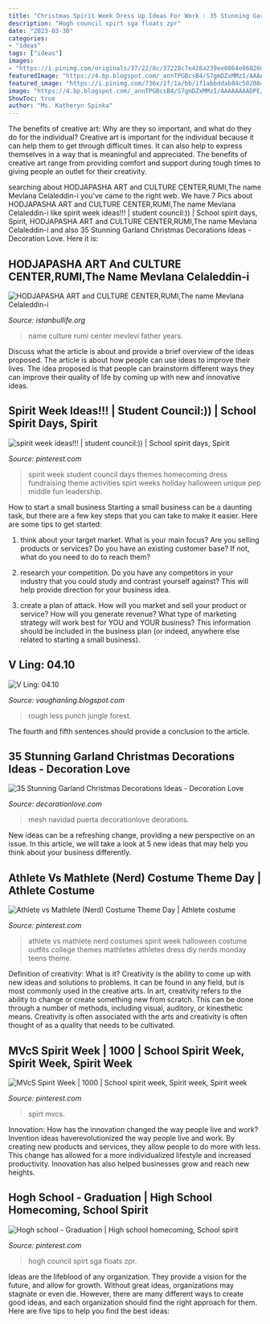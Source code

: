 ```yaml
---
title: "Christmas Spirit Week Dress Up Ideas For Work : 35 Stunning Garland Christmas Decorations Ideas"
description: "Hogh council spirt sga floats zpr"
date: "2023-03-30"
categories:
- "ideas"
tags: ["ideas"]
images:
- "https://i.pinimg.com/originals/37/22/8c/37228c7e426a239ee0864e868260e927.jpg"
featuredImage: "https://4.bp.blogspot.com/_annTPGBcsB4/S7gmDZxMMzI/AAAAAAAADPE/kJ6bu6gftKQ/s1600/forestb.jpg"
featured_image: "https://i.pinimg.com/736x/1f/1a/bb/1f1abbddab84c502084fb733b79fa0c8.jpg"
image: "https://4.bp.blogspot.com/_annTPGBcsB4/S7gmDZxMMzI/AAAAAAAADPE/kJ6bu6gftKQ/s1600/forestb.jpg"
ShowToc: true
author: "Ms. Katheryn Spinka"
---
```



The benefits of creative art: Why are they so important, and what do they do for the individual?
Creative art is important for the individual because it can help them to get through difficult times. It can also help to express themselves in a way that is meaningful and appreciated. The benefits of creative art range from providing comfort and support during tough times to giving people an outlet for their creativity.

	

		
searching about HODJAPASHA ART and CULTURE CENTER,RUMI,The name Mevlana Celaleddin-i you've came to the right web. We have 7 Pics about HODJAPASHA ART and CULTURE CENTER,RUMI,The name Mevlana Celaleddin-i like spirit week ideas!!! | student council:)) | School spirit days, Spirit, HODJAPASHA ART and CULTURE CENTER,RUMI,The name Mevlana Celaleddin-i and also 35 Stunning Garland Christmas Decorations Ideas - Decoration Love. Here it is:
		
    
## HODJAPASHA ART And CULTURE CENTER,RUMI,The Name Mevlana Celaleddin-i

<img loading=lazy src="http://www.istanbullife.org/hodjapasha-culture-center/hodjapasha-dervish-show5-small.jpg" onerror="this.onerror=null;this.src='https://tse1.mm.bing.net/th?id=OIP.cCmWC8-Sw_OqaBG1V3oXNwAAAA&amp;pid=15.1';" alt="HODJAPASHA ART and CULTURE CENTER,RUMI,The name Mevlana Celaleddin-i">

_Source: istanbullife.org_

>name culture rumi center mevlevi father years. 

	

Discuss what the article is about and provide a brief overview of the ideas proposed.
The article is about how people can use ideas to improve their lives. The idea proposed is that people can brainstorm different ways they can improve their quality of life by coming up with new and innovative ideas.

    
## Spirit Week Ideas!!! | Student Council:)) | School Spirit Days, Spirit

<img loading=lazy src="https://i.pinimg.com/736x/a7/09/d3/a709d3ae3974afa54c32a0d59c176330.jpg?b=t" onerror="this.onerror=null;this.src='https://tse1.mm.bing.net/th?id=OIP.LFkUyQ_MZvF1H1GPQROi-gHaHa&amp;pid=15.1';" alt="spirit week ideas!!! | student council:)) | School spirit days, Spirit">

_Source: pinterest.com_

>spirit week student council days themes homecoming dress fundraising theme activities spirt weeks holiday halloween unique pep middle fun leadership. 

	

How to start a small business
Starting a small business can be a daunting task, but there are a few key steps that you can take to make it easier. Here are some tips to get started:
1. think about your target market. What is your main focus? Are you selling products or services? Do you have an existing customer base? If not, what do you need to do to reach them?

2. research your competition. Do you have any competitors in your industry that you could study and contrast yourself against? This will help provide direction for your business idea.

3. create a plan of attack. How will you market and sell your product or service? How will you generate revenue? What type of marketing strategy will work best for YOU and YOUR business? This information should be included in the business plan (or indeed, anywhere else related to starting a small business).

    
## V Ling: 04.10

<img loading=lazy src="https://4.bp.blogspot.com/_annTPGBcsB4/S7gmDZxMMzI/AAAAAAAADPE/kJ6bu6gftKQ/s1600/forestb.jpg" onerror="this.onerror=null;this.src='https://tse2.mm.bing.net/th?id=OIP.j7oLdyrespaV2sp1ssc9RgHaC7&amp;pid=15.1';" alt="V Ling: 04.10">

_Source: vaughanling.blogspot.com_

>rough less punch jungle forest. 

	

The fourth and fifth sentences should provide a conclusion to the article.

    
## 35 Stunning Garland Christmas Decorations Ideas - Decoration Love

<img loading=lazy src="https://www.decorationlove.com/wp-content/uploads/2016/08/Christmas-Garland-with-Deco-Mesh.jpg" onerror="this.onerror=null;this.src='https://tse1.mm.bing.net/th?id=OIP.qYjtqLbT1G6WsB9W0F-ySgHaJ4&amp;pid=15.1';" alt="35 Stunning Garland Christmas Decorations Ideas - Decoration Love">

_Source: decorationlove.com_

>mesh navidad puerta decorationlove deorations. 

	

New ideas can be a refreshing change, providing a new perspective on an issue. In this article, we will take a look at 5 new ideas that may help you think about your business differently.

    
## Athlete Vs Mathlete (Nerd) Costume Theme Day | Athlete Costume

<img loading=lazy src="https://i.pinimg.com/736x/e8/93/e3/e893e35fd0539a994e809fb9ada4d5c5--partner-costumes-nerd-costumes.jpg" onerror="this.onerror=null;this.src='https://tse1.mm.bing.net/th?id=OIP.QmnEnzibx9jUH7zzb7RKrQHaJ3&amp;pid=15.1';" alt="Athlete vs Mathlete (Nerd) Costume Theme Day | Athlete costume">

_Source: pinterest.com_

>athlete vs mathlete nerd costumes spirit week halloween costume outfits college themes mathletes athletes dress diy nerds monday teens theme. 

	

Definition of creativity: What is it?
Creativity is the ability to come up with new ideas and solutions to problems. It can be found in any field, but is most commonly used in the creative arts. In art, creativity refers to the ability to change or create something new from scratch. This can be done through a number of methods, including visual, auditory, or kinesthetic means. Creativity is often associated with the arts and creativity is often thought of as a quality that needs to be cultivated.

    
## MVcS Spirit Week | 1000 | School Spirit Week, Spirit Week, Spirit Week

<img loading=lazy src="https://i.pinimg.com/originals/37/22/8c/37228c7e426a239ee0864e868260e927.jpg" onerror="this.onerror=null;this.src='https://tse4.mm.bing.net/th?id=OIP.hxbswqcF2ctMprslBbw1JQHaLc&amp;pid=15.1';" alt="MVcS Spirit Week | 1000 | School spirit week, Spirit week, Spirit week">

_Source: pinterest.com_

>spirt mvcs. 

	

Innovation: How has the innovation changed the way people live and work?
Invention ideas haverevolutionized the way people live and work. By creating new products and services, they allow people to do more with less. This change has allowed for a more individualized lifestyle and increased productivity. Innovation has also helped businesses grow and reach new heights.

    
## Hogh School - Graduation | High School Homecoming, School Spirit

<img loading=lazy src="https://i.pinimg.com/736x/1f/1a/bb/1f1abbddab84c502084fb733b79fa0c8.jpg" onerror="this.onerror=null;this.src='https://tse4.mm.bing.net/th?id=OIP.Fr74kAlXCLeE3zp63-iMpAHaJ3&amp;pid=15.1';" alt="Hogh school - Graduation | High school homecoming, School spirit">

_Source: pinterest.com_

>hogh council spirt sga floats zpr. 

	

Ideas are the lifeblood of any organization. They provide a vision for the future, and allow for growth. Without great ideas, organizations may stagnate or even die. However, there are many different ways to create good ideas, and each organization should find the right approach for them. Here are five tips to help you find the best ideas:

